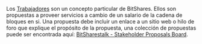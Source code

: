Los [Trabajadores](introduction/workers) son un concepto particular de BitShares. Ellos son propuestas a proveer servicios a cambio de un salario de la cadena de bloques en si. Una propuesta debe incluir un enlace a un sitio web o hilo de foro que explique el propósito de la propuesta, una colección de propuestas puede ser encontrada aquí: [BitSharestalk - Stakeholder Proposals Board](https://bitsharestalk.org/index.php/board,75.0.html).